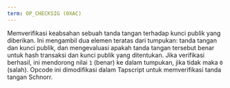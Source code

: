 ```yaml
---
term: OP_CHECKSIG (0XAC)
---
```


Memverifikasi keabsahan sebuah tanda tangan terhadap kunci publik yang diberikan. Ini mengambil dua elemen teratas dari tumpukan: tanda tangan dan kunci publik, dan mengevaluasi apakah tanda tangan tersebut benar untuk hash transaksi dan kunci publik yang ditentukan. Jika verifikasi berhasil, ini mendorong nilai `1` (benar) ke dalam tumpukan, jika tidak maka `0` (salah). Opcode ini dimodifikasi dalam Tapscript untuk memverifikasi tanda tangan Schnorr.